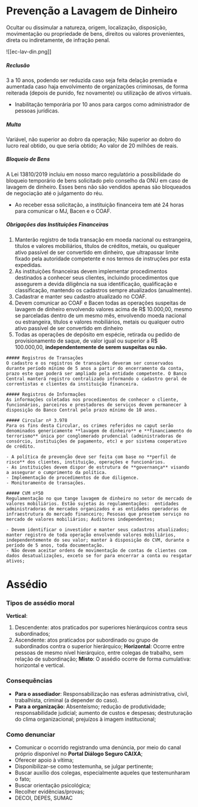 # Prevenção a Lavagem de Dinheiro
Ocultar ou dissimular a natureza, origem, localização, disposição, movimentação ou propriedade de bens, direitos ou valores provenientes, direta ou indiretamente, de infração penal.

![[ec-lav-din.png]]
##### Reclusão
3 a 10 anos, podendo ser reduzida caso seja feita delação premiada e aumentada caso haja envolvimento de organizações criminosas,  de forma reiterada (depois de punido, fez novamente) ou utilização de ativos virtuais.

- Inabilitação temporária por 10 anos para cargos como administrador de pessoas jurídicas. 
##### Multa
Variável, não superior ao dobro da operação;
Não superior ao dobro do lucro real obtido, ou que seria obtido;
Ao valor de 20 milhões de reais.
##### Bloqueio de Bens
A Lei 13810/2019 incluiu em nosso marco regulatório a possibilidade do bloqueio temporário de bens solicitado pelo conselho da ONU em caso de lavagem de dinheiro. Esses bens não são vendidos apenas são bloqueados de negociação até o julgamento do réu.

- Ao receber essa solicitação, a instituição financeira tem até 24 horas para comunicar o MJ, Bacen e o COAF.
##### Obrigações das Instituições Financeiras
1. Manterão registro de toda transação em moeda nacional ou estrangeira, títulos e valores mobiliários, títulos de créditos, metais, ou qualquer ativo passível de ser convertido em dinheiro, que ultrapassar limite fixado pela autoridade competente e nos termos de instruções por esta expedidas.
2. As instituições financeiras devem implementar procedimentos destinados a conhecer seus clientes, incluindo procedimentos que assegurem a devida diligência na sua identificação, qualificação e classificação, mantendo os cadastros sempre atualizados (anualmente).
3. Cadastrar e manter seu cadastro atualizado no COAF.
4. Devem comunicar ao COAF e Bacen todas as operações suspeitas de lavagem de dinheiro envolvendo valores acima de R$ 10.000,00, mesmo se parceladas dentro de um mesmo mês, envolvendo moeda nacional ou estrangeira, títulos e valores mobiliários, metais ou qualquer outro ativo passível de ser convertido em dinheiro
5. Todas as operações de depósito em espécie, retirada ou pedido de provisionamento de saque, de valor igual ou superior a R$ 100.000,00, **independentemente de serem suspeitas ou não.**

```ad-warning
##### Registros de Transações
O cadastro e os registros de transações deveram ser conservados durante período mínimo de 5 anos a partir do encerramento da conta, prazo este que poderá ser ampliado pela entidade competente. O Banco Central manterá registro centralizado informando o cadastro geral de correntistas e clientes da instituição financeira.
```

```ad-warning
##### Registros de Informações
As informações coletadas nos procedimentos de conhecer o cliente, funcionários, parceiros e prestadores de serviços devem permanecer à disposição do Banco Central pelo prazo mínimo de 10 anos.
```

```ad-summary
##### Circular nº 3.978
Para os fins desta Circular, os crimes referidos no caput serão denominados genericamente **lavagem de dinheiro** e **financiamento do terrorismo** única por conglomerado prudencial (administradoras de consórcio, instituições de pagamento, etc) e por sistema cooperativo de crédito.

- A política de prevenção deve ser feita com base no **perfil de risco** dos clientes, instituição, operações e funcionários.
- As instituições devem dispor de estrutura de **governança** visando a assegurar o cumprimento da política.
- Implementação de procedimentos de due diligence.
- Monitoramento de transações.
```

```ad-summary
##### CVM nº50
Regulamentação no que tange lavagem de dinheiro no setor de mercado de valores mobiliários. Estão sujetas ás regulamentações:  entidades administradoras de mercados organizados e as entidades operadoras de infraestrutura do mercado financeiro; Pesosas que presetem serviço no mercado de valores mobiliários; Auditores independentes;

- Devem identificar o investidor e manter seus cadastros atualizados; manter registro de toda operação envolvendo valores mobiliários, independentemente do seu valor; manter à disposição do CVM, durante o período de 5 anos, toda documentação.
- Não devem aceitar ordens de movimentação de contas de clientes com dados desatualizações, exceto se for para encerrar a conta ou resgatar ativos;
```
# Assédio 
### Tipos de assédio moral
**Vertical**:
1. Descendente: atos praticados por superiores hierárquicos contra seus subordinados;
2. Ascendente: atos praticados por subordinado ou grupo de subordinados contra o superior hierárquico;
**Horizontal**: Ocorre entre pessoas de mesmo nível hierárquico, entre colegas de trabalho, sem relação de subordinação;
**Misto**: O assédio ocorre de forma cumulativa: horizontal e vertical.
### Consequências 
- **Para o assediador**: Responsabilização nas esferas administrativa, civil, trabalhista, criminal (a depender do caso).
- **Para a organização**: Absenteísmo; redução de produtividade; responsabilidade judicial; aumento de custos e despesas; destruturação do clima organizacional; prejuízos à imagem institucional; 
### Como denunciar
- Comunicar o ocorrido registrando uma denúncia, por meio do canal próprio disponível no **Portal Diálogo Seguro CAIXA**;
- Oferecer apoio à vítima;
- Disponibilizar-se como testemunha, se julgar pertinente;
- Buscar auxílio  dos colegas, especialmente aqueles que testemunharam o fato;
- Buscar orientação psicológica;
- Recolher evidências/provas; 
- DECOI, DEPES, SUMAC